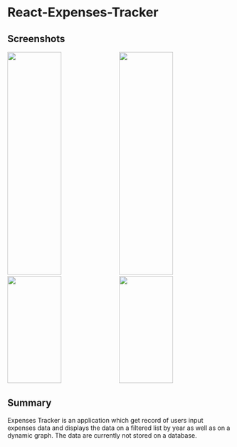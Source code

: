 # React-Expenses-Tracker
## Screenshots
<div align="left">
<img src="https://user-images.githubusercontent.com/89041463/134781522-ff7e0e8c-3e44-4c36-bd59-69adf6493eee.png" width="49%" height=500px/>
<img src="https://user-images.githubusercontent.com/89041463/134781976-47ba0964-1306-441a-a43b-85d1b28dfcda.png" width="49%" height=500px/>
<img src="https://user-images.githubusercontent.com/89041463/134781780-801bbbec-d6f5-4c2c-9b49-7f71fd16e22c.png" width="49%" height=240px/>
<img src="https://user-images.githubusercontent.com/89041463/134781906-77a36e1d-fb10-4d1b-8a5d-c9768ce663c2.png" width="49%" height=240px/>
</div>

## Summary

Expenses Tracker is an application which get record of users input expenses data and displays the data on a filtered list by year as well as on a dynamic graph. The data are currently not stored on a database.
